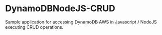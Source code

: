 # DynamoDBNodeJS-CRUD
 Sample application for accessing DynamoDB AWS in Javascript / NodeJS executing CRUD operations.
